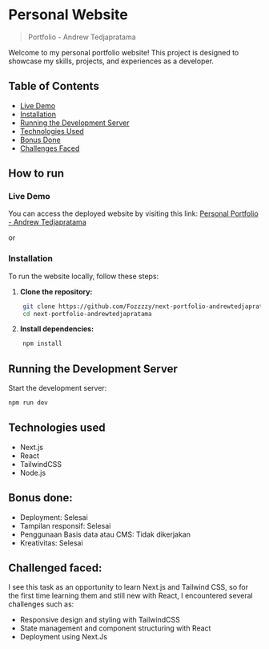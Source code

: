 # Personal Website

> Portfolio - Andrew Tedjapratama

Welcome to my personal portfolio website! This project is designed to showcase my skills, projects, and experiences as a developer.

## Table of Contents

- [Live Demo](#live-demo)
- [Installation](#installation)
- [Running the Development Server](#running-the-development-server)
- [Technologies Used](#technologies-used)
- [Bonus Done](#bonus-done)
- [Challenges Faced](#challenges-faced)


## How to run

### Live Demo
You can access the deployed website by visiting this link: [Personal Portfolio - Andrew Tedjapratama](https://next-portfolio-andrewtedjapratama.vercel.app/)

or

### Installation
To run the website locally, follow these steps:

1. **Clone the repository:**

```bash
    git clone https://github.com/Fozzzzy/next-portfolio-andrewtedjapratama.git
    cd next-portfolio-andrewtedjapratama
```

2. **Install dependencies:**

```bash
    npm install
```

## Running the Development Server

Start the development server:

```bash
npm run dev

```

## Technologies used
* Next.js
* React 
* TailwindCSS
* Node.js


## Bonus done:
* Deployment: Selesai
* Tampilan responsif: Selesai
* Penggunaan Basis data atau CMS: Tidak dikerjakan
* Kreativitas: Selesai

## Challenged faced:
I see this task as an opportunity to learn Next.js and Tailwind CSS, so for the first time learning them and still new with React, I encountered several challenges such as:
* Responsive design and styling with TailwindCSS
* State management and component structuring with React 
* Deployment using Next.Js
